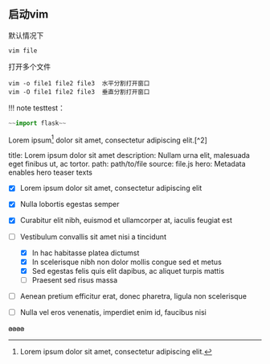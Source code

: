## 启动vim
默认情况下
```
vim file
```
打开多个文件
```
vim -o file1 file2 file3  水平分割打开窗口
vim -O file1 file2 file3  垂直分割打开窗口
```

!!! note
	testtest：

```python
~~import flask~~
```

Lorem ipsum[^1] dolor sit amet, consectetur adipiscing elit.[^2]
[^1]: Lorem ipsum dolor sit amet, consectetur adipiscing elit.


title: Lorem ipsum dolor sit amet
description: Nullam urna elit, malesuada eget finibus ut, ac tortor.
path: path/to/file
source: file.js
hero: Metadata enables hero teaser texts

* [x] Lorem ipsum dolor sit amet, consectetur adipiscing elit
* [x] Nulla lobortis egestas semper
* [x] Curabitur elit nibh, euismod et ullamcorper at, iaculis feugiat est
* [ ] Vestibulum convallis sit amet nisi a tincidunt
    * [x] In hac habitasse platea dictumst
    * [x] In scelerisque nibh non dolor mollis congue sed et metus
    * [x] Sed egestas felis quis elit dapibus, ac aliquet turpis mattis
    * [ ] Praesent sed risus massa
* [ ] Aenean pretium efficitur erat, donec pharetra, ligula non scelerisque
* [ ] Nulla vel eros venenatis, imperdiet enim id, faucibus nisi


~~aaaa~~
